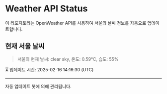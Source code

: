 
# Weather API Status

이 리포지토리는 OpenWeather API를 사용하여 서울의 날씨 정보를 자동으로 업데이트합니다.

## 현재 서울 날씨
> 서울의 현재 날씨: clear sky, 온도: 0.59°C, 습도: 55%

⏳ 업데이트 시간: 2025-02-16 14:16:30 (UTC)

---
자동 업데이트 봇에 의해 관리됩니다.
